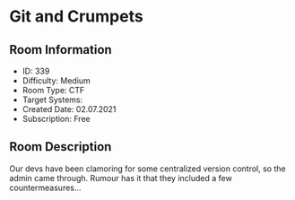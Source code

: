 ﻿# Git and Crumpets

## Room Information
- ID: 339
- Difficulty: Medium
- Room Type: CTF
- Target Systems: 
- Created Date: 02.07.2021
- Subscription: Free

## Room Description
Our devs have been clamoring for some centralized version control, so the admin came through. Rumour has it that they included a few countermeasures...
